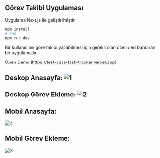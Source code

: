 ## Görev Takibi Uygulaması

Uygulama Next.js ile geliştirilmiştir.

```bash
npm install
# and
npm run dev
```

Bir kullanıcının göre takibi yapabilmesi için gerekli olan özellikleri barıdıran bir uygulamadır.

Open Demo  [https://test-case-task-tracker.vercel.app]

## Deskop Anasayfa: ![1](https://github.com/yusuf-colak/test-case-Task-tracker/assets/128047955/8735173f-5621-419e-adcc-b52d1fac34ff)

## Deskop Görev Ekleme: ![2](https://github.com/yusuf-colak/test-case-Task-tracker/assets/128047955/cdb9dac6-fea5-4872-aaae-01ca415a466a)

## Mobil Anasayfa: 
![4](https://github.com/yusuf-colak/test-case-Task-tracker/assets/128047955/53680476-66ac-43e0-bf19-19a657a9b21f)
## Mobil Görev Ekleme:
![3](https://github.com/yusuf-colak/test-case-Task-tracker/assets/128047955/00afecc0-1c97-4e58-8993-946c7a8097a4)
